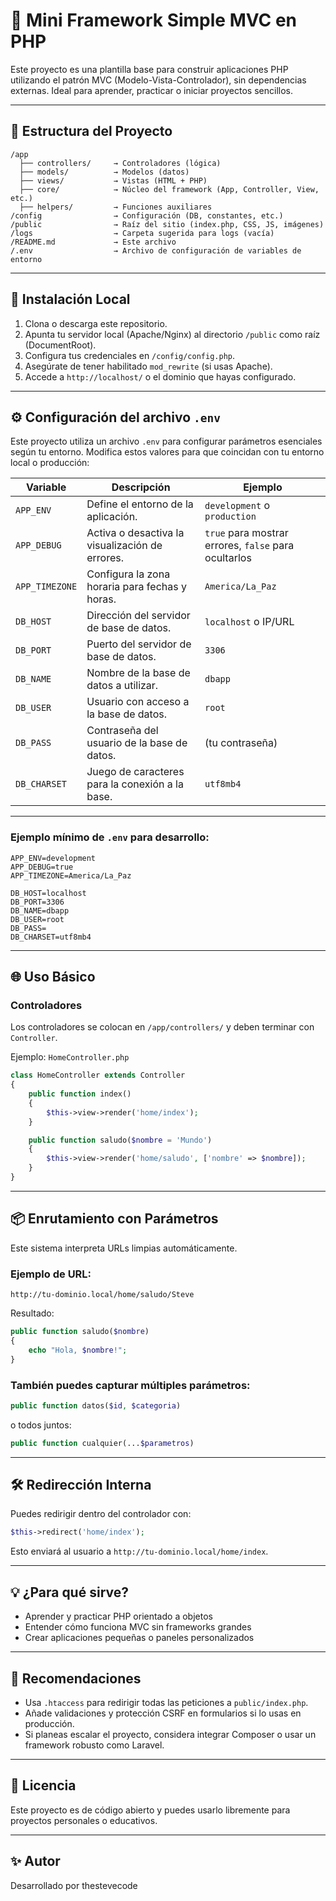 # 🧩 Mini Framework Simple MVC en PHP

Este proyecto es una plantilla base para construir aplicaciones PHP utilizando el patrón MVC (Modelo-Vista-Controlador), sin dependencias externas. Ideal para aprender, practicar o iniciar proyectos sencillos.

---

## 📁 Estructura del Proyecto

```
/app
  ├── controllers/     → Controladores (lógica)
  ├── models/          → Modelos (datos)
  ├── views/           → Vistas (HTML + PHP)
  ├── core/            → Núcleo del framework (App, Controller, View, etc.)
  ├── helpers/         → Funciones auxiliares
/config                → Configuración (DB, constantes, etc.)
/public                → Raíz del sitio (index.php, CSS, JS, imágenes)
/logs                  → Carpeta sugerida para logs (vacía)
/README.md             → Este archivo
/.env                  → Archivo de configuración de variables de entorno
```

---

## 🚀 Instalación Local

1. Clona o descarga este repositorio.
2. Apunta tu servidor local (Apache/Nginx) al directorio `/public` como raíz (DocumentRoot).
3. Configura tus credenciales en `/config/config.php`.
4. Asegúrate de tener habilitado `mod_rewrite` (si usas Apache).
5. Accede a `http://localhost/` o el dominio que hayas configurado.

---

## ⚙️ Configuración del archivo `.env`

Este proyecto utiliza un archivo `.env` para configurar parámetros esenciales según tu entorno. Modifica estos valores para que coincidan con tu entorno local o producción:

| Variable       | Descripción                                      | Ejemplo                        |
|----------------|-------------------------------------------------|-------------------------------|
| `APP_ENV`      | Define el entorno de la aplicación.             | `development` o `production`  |
| `APP_DEBUG`    | Activa o desactiva la visualización de errores. | `true` para mostrar errores, `false` para ocultarlos |
| `APP_TIMEZONE` | Configura la zona horaria para fechas y horas.  | `America/La_Paz`              |
| `DB_HOST`      | Dirección del servidor de base de datos.        | `localhost` o IP/URL         |
| `DB_PORT`      | Puerto del servidor de base de datos.           | `3306`                       |
| `DB_NAME`      | Nombre de la base de datos a utilizar.          | `dbapp`                      |
| `DB_USER`      | Usuario con acceso a la base de datos.          | `root`                       |
| `DB_PASS`      | Contraseña del usuario de la base de datos.     | (tu contraseña)              |
| `DB_CHARSET`   | Juego de caracteres para la conexión a la base. | `utf8mb4`                     |

---

### Ejemplo mínimo de `.env` para desarrollo:

```
APP_ENV=development
APP_DEBUG=true
APP_TIMEZONE=America/La_Paz

DB_HOST=localhost
DB_PORT=3306
DB_NAME=dbapp
DB_USER=root
DB_PASS=
DB_CHARSET=utf8mb4
```

---

## 🌐 Uso Básico

### Controladores

Los controladores se colocan en `/app/controllers/` y deben terminar con `Controller`.

Ejemplo: `HomeController.php`

```php
class HomeController extends Controller
{
    public function index()
    {
        $this->view->render('home/index');
    }

    public function saludo($nombre = 'Mundo')
    {
        $this->view->render('home/saludo', ['nombre' => $nombre]);
    }
}
```

---

## 📦 Enrutamiento con Parámetros

Este sistema interpreta URLs limpias automáticamente.

### Ejemplo de URL:

```
http://tu-dominio.local/home/saludo/Steve
```

Resultado:

```php
public function saludo($nombre)
{
    echo "Hola, $nombre!";
}
```

### También puedes capturar múltiples parámetros:

```php
public function datos($id, $categoria)
```

o todos juntos:

```php
public function cualquier(...$parametros)
```

---

## 🛠 Redirección Interna

Puedes redirigir dentro del controlador con:

```php
$this->redirect('home/index');
```

Esto enviará al usuario a `http://tu-dominio.local/home/index`.

---

## 💡 ¿Para qué sirve?

- Aprender y practicar PHP orientado a objetos
- Entender cómo funciona MVC sin frameworks grandes
- Crear aplicaciones pequeñas o paneles personalizados

---

## 📌 Recomendaciones

- Usa `.htaccess` para redirigir todas las peticiones a `public/index.php`.
- Añade validaciones y protección CSRF en formularios si lo usas en producción.
- Si planeas escalar el proyecto, considera integrar Composer o usar un framework robusto como Laravel.

---

## 📝 Licencia

Este proyecto es de código abierto y puedes usarlo libremente para proyectos personales o educativos.

---

## ✨ Autor

Desarrollado por thestevecode
